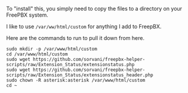 To "install" this, you simply need to copy the files to a directory on your FreePBX system.

I like to use `/var/ww/html/custom` for anything I add to FreepBX.

Here are the commands to run to pull it down from here.

```
sudo mkdir -p /var/www/html/custom
cd /var/www/html/custom
sudo wget https://github.com/sorvani/freepbx-helper-scripts/raw/Extension_Status/extensionstatus.php
sudo wget https://github.com/sorvani/freepbx-helper-scripts/raw/Extension_Status/extensionstatus_header.php
sudo chown -R asterisk:asterisk /var/www/html/custom
cd ~
```
